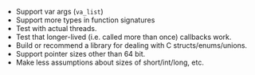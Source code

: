 * Support var args (`va_list`)
* Support more types in function signatures
* Test with actual threads.
* Test that longer-lived (i.e. called more than once) callbacks work.
* Build or recommend a library for dealing with C structs/enums/unions.
* Support pointer sizes other than 64 bit.
* Make less assumptions about sizes of short/int/long, etc.
